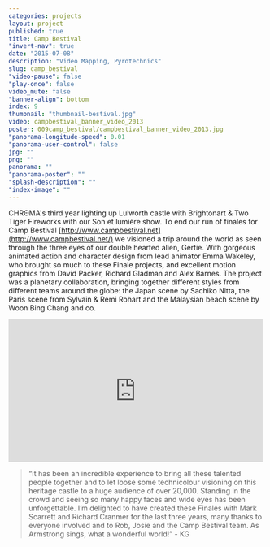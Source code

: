 ```yaml
---
categories: projects
layout: project
published: true
title: Camp Bestival
"invert-nav": true
date: "2015-07-08"
description: "Video Mapping, Pyrotechnics"
slug: camp_bestival
"video-pause": false
"play-once": false
video_mute: false
"banner-align": bottom
index: 9
thumbnail: "thumbnail-bestival.jpg"
video: campbestival_banner_video_2013
poster: 009camp_bestival/campbestival_banner_video_2013.jpg
"panorama-longitude-speed": 0.01
"panorama-user-control": false
jpg: ""
png: ""
panorama: ""
"panorama-poster": ""
"splash-description": ""
"index-image": ""
---
```




<span class="chroma">CHRΘMA</span>'s third year lighting up Lulworth castle with Brightonart & Two Tiger Fireworks with our  Son et lumière show. To end our run of finales for Camp Bestival  [http://www.campbestival.net](http://www.campbestival.net/) we visioned a trip around the world as seen through the three eyes of our double hearted alien, Gertie. With gorgeous animated action and character design from lead animator Emma Wakeley, who brought so much to these Finale projects, and excellent motion graphics from David Packer, Richard Gladman and Alex Barnes. The project was a planetary collaboration, bringing together different styles from different teams around the globe: the Japan scene by Sachiko Nitta, the Paris scene from Sylvain & Remi Rohart and the Malaysian beach scene by Woon Bing Chang and co. 

<iframe src="https://player.vimeo.com/video/72028010" width="500" height="281" frameborder="0" webkitallowfullscreen mozallowfullscreen allowfullscreen></iframe>



> “It has been an incredible experience to bring all these talented people together and to let loose some technicolour visioning on this heritage castle to a huge audience of over 20,000. Standing in the crowd and seeing so many happy faces and wide eyes has been unforgettable.  I’m delighted to have created these Finales with Mark Scarrett and Richard Cranmer for the last three years, many thanks to everyone involved and to Rob, Josie and the Camp Bestival team. As Armstrong sings, what a wonderful world!” - KG
